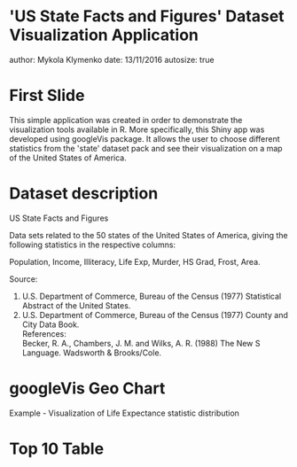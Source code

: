 'US State Facts and Figures' Dataset Visualization Application
========================================================
author: Mykola Klymenko
date: 13/11/2016
autosize: true

First Slide
========================================================

This simple application was created in order to demonstrate
the visualization tools available in R.
More specifically, this Shiny app was developed using googleVis 
package. It allows the user to choose different statistics from
the 'state' dataset pack and see their visualization on a map of
the United States of America.

Dataset description
========================================================

US State Facts and Figures

Data sets related to the 50 states of the United States of America, giving the following statistics in the respective columns:  

Population, Income, Illiteracy, Life Exp, Murder, HS Grad, Frost, Area.

Source:  
1. U.S. Department of Commerce, Bureau of the Census (1977) Statistical Abstract of the United States.  
2. U.S. Department of Commerce, Bureau of the Census (1977) County and City Data Book.  
References:  
Becker, R. A., Chambers, J. M. and Wilks, A. R. (1988) The New S Language. Wadsworth & Brooks/Cole.

googleVis Geo Chart
========================================================
Example - Visualization of Life Expectance statistic distribution
<!-- GeoChart generated in R 3.3.1 by googleVis 0.6.1 package -->
<!-- Mon Nov 14 00:17:10 2016 -->


<!-- jsHeader -->
<script type="text/javascript">
 
// jsData 
function gvisDataGeoChartID383b395d91aa () {
var data = new google.visualization.DataTable();
var datajson =
[
 [
"Alabama",
69.05
],
[
"Alaska",
69.31
],
[
"Arizona",
70.55
],
[
"Arkansas",
70.66
],
[
"California",
71.71
],
[
"Colorado",
72.06
],
[
"Connecticut",
72.48
],
[
"Delaware",
70.06
],
[
"Florida",
70.66
],
[
"Georgia",
68.54
],
[
"Hawaii",
73.6
],
[
"Idaho",
71.87
],
[
"Illinois",
70.14
],
[
"Indiana",
70.88
],
[
"Iowa",
72.56
],
[
"Kansas",
72.58
],
[
"Kentucky",
70.1
],
[
"Louisiana",
68.76
],
[
"Maine",
70.39
],
[
"Maryland",
70.22
],
[
"Massachusetts",
71.83
],
[
"Michigan",
70.63
],
[
"Minnesota",
72.96
],
[
"Mississippi",
68.09
],
[
"Missouri",
70.69
],
[
"Montana",
70.56
],
[
"Nebraska",
72.6
],
[
"Nevada",
69.03
],
[
"New Hampshire",
71.23
],
[
"New Jersey",
70.93
],
[
"New Mexico",
70.32
],
[
"New York",
70.55
],
[
"North Carolina",
69.21
],
[
"North Dakota",
72.78
],
[
"Ohio",
70.82
],
[
"Oklahoma",
71.42
],
[
"Oregon",
72.13
],
[
"Pennsylvania",
70.43
],
[
"Rhode Island",
71.9
],
[
"South Carolina",
67.96
],
[
"South Dakota",
72.08
],
[
"Tennessee",
70.11
],
[
"Texas",
70.9
],
[
"Utah",
72.9
],
[
"Vermont",
71.64
],
[
"Virginia",
70.08
],
[
"Washington",
71.72
],
[
"West Virginia",
69.48
],
[
"Wisconsin",
72.48
],
[
"Wyoming",
70.29
] 
];
data.addColumn('string','State');
data.addColumn('number','Life.Exp');
data.addRows(datajson);
return(data);
}
 
// jsDrawChart
function drawChartGeoChartID383b395d91aa() {
var data = gvisDataGeoChartID383b395d91aa();
var options = {};
options["region"] = "US";
options["displayMode"] = "regions";
options["resolution"] = "provinces";

    var chart = new google.visualization.GeoChart(
    document.getElementById('GeoChartID383b395d91aa')
    );
    chart.draw(data,options);
    

}
  
 
// jsDisplayChart
(function() {
var pkgs = window.__gvisPackages = window.__gvisPackages || [];
var callbacks = window.__gvisCallbacks = window.__gvisCallbacks || [];
var chartid = "geochart";
  
// Manually see if chartid is in pkgs (not all browsers support Array.indexOf)
var i, newPackage = true;
for (i = 0; newPackage && i < pkgs.length; i++) {
if (pkgs[i] === chartid)
newPackage = false;
}
if (newPackage)
  pkgs.push(chartid);
  
// Add the drawChart function to the global list of callbacks
callbacks.push(drawChartGeoChartID383b395d91aa);
})();
function displayChartGeoChartID383b395d91aa() {
  var pkgs = window.__gvisPackages = window.__gvisPackages || [];
  var callbacks = window.__gvisCallbacks = window.__gvisCallbacks || [];
  window.clearTimeout(window.__gvisLoad);
  // The timeout is set to 100 because otherwise the container div we are
  // targeting might not be part of the document yet
  window.__gvisLoad = setTimeout(function() {
  var pkgCount = pkgs.length;
  google.load("visualization", "1", { packages:pkgs, callback: function() {
  if (pkgCount != pkgs.length) {
  // Race condition where another setTimeout call snuck in after us; if
  // that call added a package, we must not shift its callback
  return;
}
while (callbacks.length > 0)
callbacks.shift()();
} });
}, 100);
}
 
// jsFooter
</script>
 
<!-- jsChart -->  
<script type="text/javascript" src="https://www.google.com/jsapi?callback=displayChartGeoChartID383b395d91aa"></script>
 
<!-- divChart -->
  
<div id="GeoChartID383b395d91aa" 
  style="width: auto; height: auto;">
</div>

Top 10 Table
========================================================
<!-- Table generated in R 3.3.1 by googleVis 0.6.1 package -->
<!-- Mon Nov 14 00:17:10 2016 -->


<!-- jsHeader -->
<script type="text/javascript">
 
// jsData 
function gvisDataTableID383b19edeb99 () {
var data = new google.visualization.DataTable();
var datajson =
[
 [
"Hawaii",
73.6
],
[
"Minnesota",
72.96
],
[
"Utah",
72.9
],
[
"North Dakota",
72.78
],
[
"Nebraska",
72.6
],
[
"Kansas",
72.58
],
[
"Iowa",
72.56
],
[
"Connecticut",
72.48
],
[
"Wisconsin",
72.48
],
[
"Oregon",
72.13
] 
];
data.addColumn('string','State');
data.addColumn('number','Life.Exp');
data.addRows(datajson);
return(data);
}
 
// jsDrawChart
function drawChartTableID383b19edeb99() {
var data = gvisDataTableID383b19edeb99();
var options = {};
options["allowHtml"] = true;

    var chart = new google.visualization.Table(
    document.getElementById('TableID383b19edeb99')
    );
    chart.draw(data,options);
    

}
  
 
// jsDisplayChart
(function() {
var pkgs = window.__gvisPackages = window.__gvisPackages || [];
var callbacks = window.__gvisCallbacks = window.__gvisCallbacks || [];
var chartid = "table";
  
// Manually see if chartid is in pkgs (not all browsers support Array.indexOf)
var i, newPackage = true;
for (i = 0; newPackage && i < pkgs.length; i++) {
if (pkgs[i] === chartid)
newPackage = false;
}
if (newPackage)
  pkgs.push(chartid);
  
// Add the drawChart function to the global list of callbacks
callbacks.push(drawChartTableID383b19edeb99);
})();
function displayChartTableID383b19edeb99() {
  var pkgs = window.__gvisPackages = window.__gvisPackages || [];
  var callbacks = window.__gvisCallbacks = window.__gvisCallbacks || [];
  window.clearTimeout(window.__gvisLoad);
  // The timeout is set to 100 because otherwise the container div we are
  // targeting might not be part of the document yet
  window.__gvisLoad = setTimeout(function() {
  var pkgCount = pkgs.length;
  google.load("visualization", "1", { packages:pkgs, callback: function() {
  if (pkgCount != pkgs.length) {
  // Race condition where another setTimeout call snuck in after us; if
  // that call added a package, we must not shift its callback
  return;
}
while (callbacks.length > 0)
callbacks.shift()();
} });
}, 100);
}
 
// jsFooter
</script>
 
<!-- jsChart -->  
<script type="text/javascript" src="https://www.google.com/jsapi?callback=displayChartTableID383b19edeb99"></script>
 
<!-- divChart -->
  
<div id="TableID383b19edeb99" 
  style="width: auto; height: auto;">
</div>
